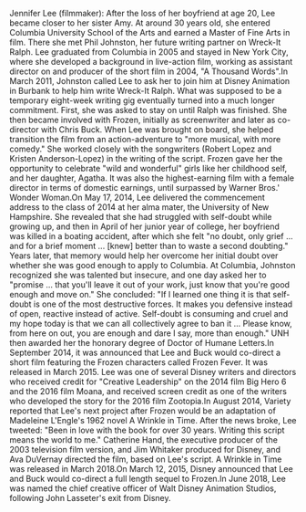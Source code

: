 Jennifer Lee (filmmaker): After the loss of her boyfriend at age 20, Lee became closer to her sister Amy. At around 30 years old, she entered Columbia University School of the Arts and earned a Master of Fine Arts in film. There she met Phil Johnston, her future writing partner on Wreck-It Ralph. Lee graduated from Columbia in 2005 and stayed in New York City, where she developed a background in live-action film, working as assistant director on and producer of the short film in 2004, "A Thousand Words".In March 2011, Johnston called Lee to ask her to join him at Disney Animation in Burbank to help him write Wreck-It Ralph. What was supposed to be a temporary eight-week writing gig eventually turned into a much longer commitment. First, she was asked to stay on until Ralph was finished. She then became involved with Frozen, initially as screenwriter and later as co-director with Chris Buck. When Lee was brought on board, she helped transition the film from an action-adventure to "more musical, with more comedy." She worked closely with the songwriters (Robert Lopez and Kristen Anderson-Lopez) in the writing of the script. Frozen gave her the opportunity to celebrate "wild and wonderful" girls like her childhood self, and her daughter, Agatha. It was also the highest-earning film with a female director in terms of domestic earnings, until surpassed by Warner Bros.' Wonder Woman.On May 17, 2014, Lee delivered the commencement address to the class of 2014 at her alma mater, the University of New Hampshire.  She revealed that she had struggled with self-doubt while growing up, and then in April of her junior year of college, her boyfriend was killed in a boating accident, after which she felt "no doubt, only grief ... and for a brief moment ... [knew] better than to waste a second doubting."  Years later, that memory would help her overcome her initial doubt over whether she was good enough to apply to Columbia. At Columbia, Johnston recognized she was talented but insecure, and one day asked her to "promise ... that you'll leave it out of your work, just know that you're good enough and move on."  She concluded: "If I learned one thing it is that self-doubt is one of the most destructive forces. It makes you defensive instead of open, reactive instead of active. Self-doubt is consuming and cruel and my hope today is that we can all collectively agree to ban it ... Please know, from here on out, you are enough and dare I say, more than enough."  UNH then awarded her the honorary degree of Doctor of Humane Letters.In September 2014, it was announced that Lee and Buck would co-direct a short film featuring the Frozen characters called Frozen Fever. It was released in March 2015. Lee was one of several Disney writers and directors who received credit for "Creative Leadership" on the 2014 film Big Hero 6 and the 2016 film Moana, and received screen credit as one of the writers who developed the story for the 2016 film Zootopia.In August 2014, Variety reported that Lee's next project after Frozen would be an adaptation of Madeleine L'Engle's 1962 novel A Wrinkle in Time. After the news broke, Lee tweeted: "Been in love with the book for over 30 years. Writing this script means the world to me." Catherine Hand, the executive producer of the 2003 television film version, and Jim Whitaker produced for Disney, and Ava DuVernay directed the film, based on Lee's script. A Wrinkle in Time was released in March 2018.On March 12, 2015, Disney announced that Lee and Buck would co-direct a full length sequel to Frozen.In June 2018, Lee was named the chief creative officer of Walt Disney Animation Studios, following John Lasseter's exit from Disney.
